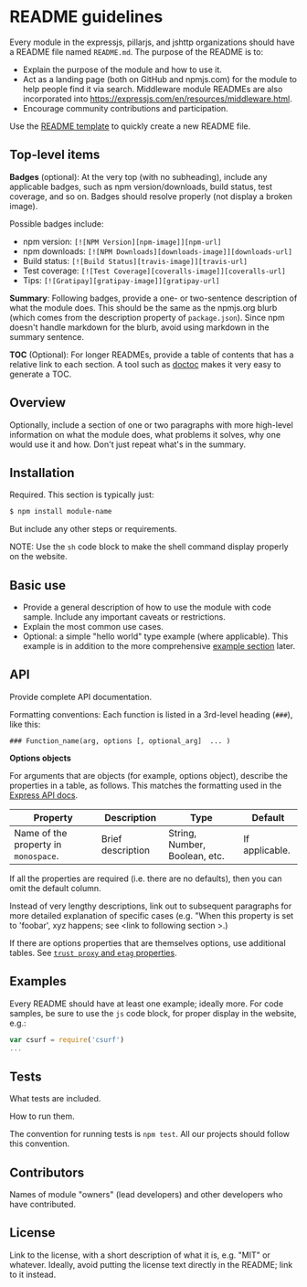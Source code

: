 # README guidelines

Every module in the expressjs, pillarjs, and jshttp organizations should have a README file named `README.md`. The purpose of the README is to:

- Explain the purpose of the module and how to use it.
- Act as a landing page (both on GitHub and npmjs.com) for the module to help people find it via search. Middleware module READMEs are also incorporated into https://expressjs.com/en/resources/middleware.html.
- Encourage community contributions and participation.

Use the [README template](https://github.com/expressjs/express/wiki/README-template) to quickly create a new README file.

## Top-level items

**Badges** (optional): At the very top (with no subheading), include any applicable badges, such as npm version/downloads, build status, test coverage, and so on. Badges should resolve properly (not display a broken image).

Possible badges include:

- npm version: `[![NPM Version][npm-image]][npm-url]`
- npm downloads: `[![NPM Downloads][downloads-image]][downloads-url]`
- Build status: `[![Build Status][travis-image]][travis-url]`
- Test coverage: `[![Test Coverage][coveralls-image]][coveralls-url]`
- Tips: `[![Gratipay][gratipay-image]][gratipay-url]`

**Summary**: Following badges, provide a one- or two-sentence description of what the module does. This should be the same as the npmjs.org blurb (which comes from the description property of `package.json`). Since npm doesn't handle markdown for the blurb, avoid using markdown in the summary sentence.

**TOC** (Optional): For longer READMEs, provide a table of contents that has a relative link to each section. A tool such as [doctoc](https://www.npmjs.com/package/doctoc) makes it very easy to generate a TOC.

## Overview

Optionally, include a section of one or two paragraphs with more high-level information on what the module does, what problems it solves, why one would use it and how. Don't just repeat what's in the summary.

## Installation

Required. This section is typically just:

```sh
$ npm install module-name
```

But include any other steps or requirements.

NOTE: Use the `sh` code block to make the shell command display properly on the website.

## Basic use

- Provide a general description of how to use the module with code sample. Include any important caveats or restrictions.
- Explain the most common use cases.
- Optional: a simple "hello world" type example (where applicable). This example is in addition to the more comprehensive [example section](#examples) later.

## API

Provide complete API documentation.

Formatting conventions: Each function is listed in a 3rd-level heading (`###`), like this:

```
### Function_name(arg, options [, optional_arg]  ... )
```

**Options objects**

For arguments that are objects (for example, options object), describe the properties in a table, as follows. This matches the formatting used in the [Express API docs](https://expressjs.com/en/4x/api.html).

| Property | Description | Type | Default |
| --- | --- | --- | --- |
| Name of the property in `monospace`. | Brief description | String, Number, Boolean, etc. | If applicable. |

If all the properties are required (i.e. there are no defaults), then you can omit the default column.

Instead of very lengthy descriptions, link out to subsequent paragraphs for more detailed explanation of specific cases (e.g. "When this property is set to 'foobar', xyz happens; see &lt;link to following section &gt;.)

If there are options properties that are themselves options, use additional tables. See [`trust proxy` and `etag` properties](https://expressjs.com/en/4x/api.html#app.settings.table).

## Examples

Every README should have at least one example; ideally more. For code samples, be sure to use the `js` code block, for proper display in the website, e.g.:

```js
var csurf = require('csurf')
...
```

## Tests

What tests are included.

How to run them.

The convention for running tests is `npm test`. All our projects should follow this convention.

## Contributors

Names of module "owners" (lead developers) and other developers who have contributed.

## License

Link to the license, with a short description of what it is, e.g. "MIT" or whatever. Ideally, avoid putting the license text directly in the README; link to it instead.
